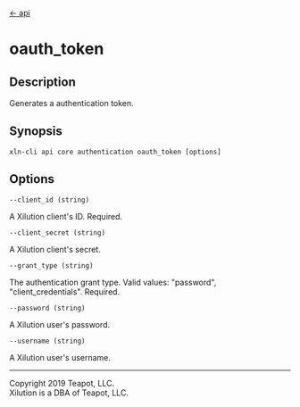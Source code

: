 [<- api](../../../api/index.md)

# oauth_token

## Description

Generates a authentication token.

## Synopsis

```
xln-cli api core authentication oauth_token [options]
```

## Options

`--client_id (string)`

A Xilution client's ID. Required.

`--client_secret (string)`

A Xilution client's secret.

`--grant_type (string)`

The authentication grant type. Valid values: "password", "client_credentials". Required.

`--password (string)`

A Xilution user's password.

`--username (string)`

A Xilution user's username.

---
Copyright 2019 Teapot, LLC.  
Xilution is a DBA of Teapot, LLC.
